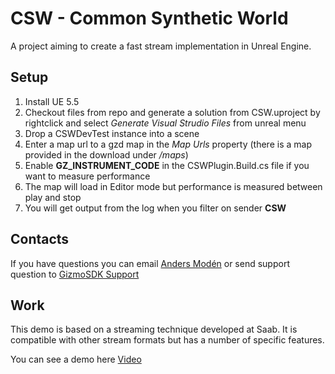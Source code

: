 # CSW - Common Synthetic World  

A project aiming to create a fast stream implementation in Unreal Engine.

## Setup

1. Install UE 5.5
2. Checkout files from repo and generate a solution from CSW.uproject by rightclick and select *Generate Visual Strudio Files* from unreal menu
3. Drop a CSWDevTest instance into a scene
4. Enter a map url to a gzd map in the *Map Urls* property (there is a map provided in the download under */maps*)
5. Enable **GZ_INSTRUMENT_CODE** in the CSWPlugin.Build.cs file if you want to measure performance
6. The map will load in Editor mode but performance is measured between play and stop
7. You will get output from the log when you filter on sender **CSW**

## Contacts

If you have questions you can email [Anders Modén](mailto:anders.moden@saabgroup.com) or send support question to [GizmoSDK Support](mailto:gizmosdk@saabgroup.com?subject=CSW&body=Help!)

## Work

This demo is based on a streaming technique developed at Saab. It is compatible with other stream formats but has a number of specific features.

You can see a demo here [Video](https://gizmosdk.blob.core.windows.net/video/Streaming%20Maps/AUV%20Buildings%20and%20Trees.mp4)
